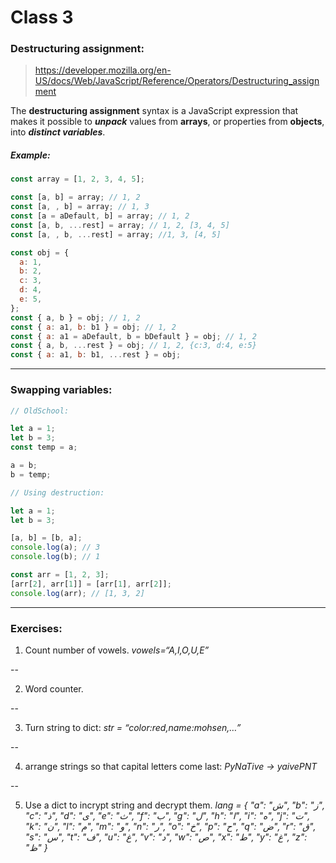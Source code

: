 # Class 3

### Destructuring assignment:

> https://developer.mozilla.org/en-US/docs/Web/JavaScript/Reference/Operators/Destructuring_assignment

The **destructuring assignment** syntax is a JavaScript expression that makes it possible to **_unpack_** values from **arrays**, or properties from **objects**, into **_distinct variables_**.

##### Example:

```javascript
const array = [1, 2, 3, 4, 5];

const [a, b] = array; // 1, 2
const [a, , b] = array; // 1, 3
const [a = aDefault, b] = array; // 1, 2
const [a, b, ...rest] = array; // 1, 2, [3, 4, 5]
const [a, , b, ...rest] = array; //1, 3, [4, 5]

const obj = {
  a: 1,
  b: 2,
  c: 3,
  d: 4,
  e: 5,
};
const { a, b } = obj; // 1, 2
const { a: a1, b: b1 } = obj; // 1, 2
const { a: a1 = aDefault, b = bDefault } = obj; // 1, 2
const { a, b, ...rest } = obj; // 1, 2, {c:3, d:4, e:5}
const { a: a1, b: b1, ...rest } = obj;
```

---

### Swapping variables:

```javascript
// OldSchool:

let a = 1;
let b = 3;
const temp = a;

a = b;
b = temp;

// Using destruction:

let a = 1;
let b = 3;

[a, b] = [b, a];
console.log(a); // 3
console.log(b); // 1

const arr = [1, 2, 3];
[arr[2], arr[1]] = [arr[1], arr[2]];
console.log(arr); // [1, 3, 2]
```

---

### Exercises:

1. Count number of vowels.
   _vowels=“A,I,O,U,E”_

--

2. Word counter.

--

3. Turn string to dict:
   _str = “color:red,name:mohsen,…”_

--

4. arrange strings so that capital letters come last:
   _PyNaTive -> yaivePNT_

--

5. Use a dict to incrypt string and decrypt them.
   _lang = {
   "a": "ش",
   "b": "ز",
   "c": "ذ",
   "d": "ی",
   "e": "ث",
   "f": "ب",
   "g": "ل",
   "h": "ا",
   "i": "ه",
   "j": "ت",
   "k": "ن",
   "l": "م",
   "m": "و",
   "n": "ر",
   "o": "خ",
   "p": "ح",
   "q": "ض",
   "r": "ق",
   "s": "س",
   "t": "ف",
   "u": "غ",
   "v": "د",
   "w": "ص",
   "x": "ط",
   "y": "غ",
   "z": "ظ"
   }_
